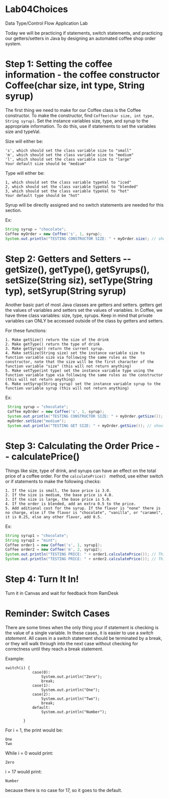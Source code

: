 # Lab04Choices
Data Type/Control Flow Application Lab

Today we will be practicing if statements, switch statements, and practicing our getters/setters in Java by designing an automated coffee shop order system.

# Step 1: Setting the coffee information - the coffee constructor Coffee(char size, int type, String syrup)
The first thing we need to make for our Coffee class is the Coffee constructor. To make the constructor, find `Coffee(char size, int type, String syrup)`. Set the instance variables size, type, and syrup to the appropriate information. To do this, use if statements to set the variables size and typeVal.
 
Size will either be: 
 ```
's', which should set the class variable size to "small"
'm', which should set the class variable size to "medium"
'l', which should set the class variable size to "large"
Your default size should be "medium"
 ``` 
Type will either be:
 ```
 1, which should set the class variable typeVal to "iced"
 2, which should set the class variable typeVal to "blended"
 3, which should set the class variable typeVal to "hot"
 Your default type should be "hot"
  ```
Syrup will be directly assigned and no switch statements are needed for this section.

   Ex: 
   ```java
   String syrup = "chocolate";
   Coffee myOrder = new Coffee('s', 1, syrup);
   System.out.println("TESTING CONSTRUCTOR SIZE: " + myOrder.size); // should return "small" 
```
# Step 2: Getters and Setters -- getSize(), getType(), getSyrups(), setSize(String siz), setType(String typ), setSyrup(String syrup)
Another basic part of most Java classes are getters and setters. getters get the values of variables and setters set the values of variables. In Coffee, we have three class variables: size, type, syrups. Keep in mind that private variables can ONLY be accessed outside of the class by getters and setters. 

For these functions:
```
1. Make getSize() return the size of the drink
2. Make getType() return the type of drink
3. Make getSyrup() return the current syrup.
4. Make setSize(String size) set the instance variable size to function variable size via following the same rules as the constructor, note that the size will be the first character of the function variable "size" (this will not return anything)
5. Make setType(int type) set the instance variable type using the function variable type via following the same rules as the constructor (this will not return anything)
6. Make setSyrup(String syrup) set the instance variable syrup to the function variable syrup (this will not return anything)
```

  Ex: 
  ```java
   String syrup = "chocolate";
   Coffee myOrder = new Coffee('s', 1, syrup);
   System.out.println("TESTING CONSTRUCTOR SIZE: " + myOrder.getSize()); // should return "small" 
   myOrder.setSize("medium");
   System.out.println("TESTING GET SIZE: " + myOrder.getSize()); // should return "medium"
```
# Step 3: Calculating the Order Price -- calculatePrice()
Things like size, type of drink, and syrups can have an effect on the total price of a coffee order. For the   `calculatePrice() ` method, use either switch or if statements to make the following checks:

 ```
 1. If the size is small, the base price is 3.0. 
 2. If the size is medium, the base price is 4.0. 
 3. If the size is large, the base price is 5.0.
 4. If the order is blended, add an extra 0.5 to the price.
 5. Add aditional cost for the syrup. If the flavor is "none" there is no charge, else if the flavor is "chocolate", "vanilla", or "caramel", it is 0.25, else any other flavor, add 0.5.
 ```

  Ex: 
  ```java
  String syrup1 = "chocolate";
  String syrup2 = "mint";
  Coffee order1 = new Coffee('s', 1, syrup1);
  Coffee order2 = new Coffee('m', 2, syrup2);
  System.out.println("TESTING PRICE: " + order1.calculatePrice()); // This should return 3.25
  System.out.println("TESTING PRICE: " + order2.calculatePrice()); // This should return 4.5
```


# Step 4: Turn It In!
  Turn it in Canvas and wait for feedback from RamDesk

# Reminder: Switch Cases
There are some times when the only thing your if statement is checking is the value of a single variable. In these cases, it is easier to use a *switch statement*. All cases in a switch statement should be terminated by a break, or they will walk through into the next case without checking for correctness until they reach a break statement.

Example:
```
switch(i) {
            case(0):
                System.out.println("Zero");
                break;
            case(1):
                System.out.println("One");
            case(2):
                System.out.println("Two");
                break;
            default:
                System.out.println("Number");
            
        }
  ```
  For i = 1, the print would be:
  ```
  One
  Two
  ```
  While i = 0 would print:
  ```
  Zero
  ```
  i = 17 would print:
  ```
  Number
  ```
  because there is no case for 17, so it goes to the default.

